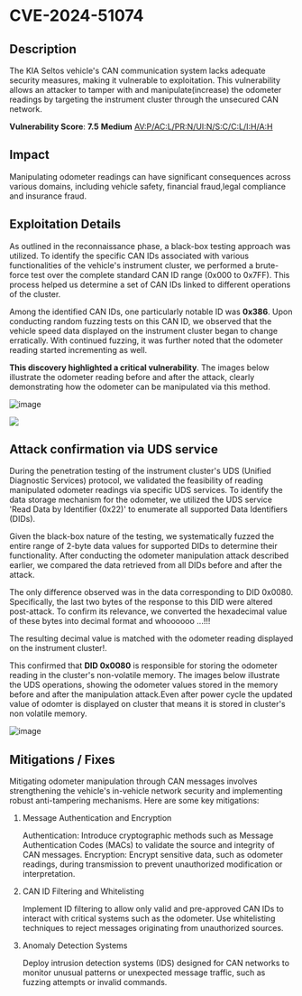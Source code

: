 # CVE-2024-51074

## Description
The KIA Seltos vehicle's CAN communication system lacks adequate security measures, making it vulnerable to exploitation. This vulnerability allows an attacker to tamper with and manipulate(increase) the odometer readings by targeting the instrument cluster through the unsecured CAN network.

**Vulnerability Score**: **7.5** **Medium** [AV:P/AC:L/PR:N/UI:N/S:C/C:L/I:H/A:H](https://nvd.nist.gov/vuln-metrics/cvss/v3-calculator?vector=AV:P/AC:L/PR:N/UI:N/S:C/C:L/I:H/A:H&version=3.1)

## Impact
Manipulating odometer readings can have significant consequences across various domains, including vehicle safety, financial fraud,legal compliance and insurance fraud. 

## Exploitation Details
As outlined in the reconnaissance phase, a black-box testing approach was utilized. To identify the specific CAN IDs associated with various functionalities of the vehicle's instrument cluster, we performed a brute-force test over the complete standard CAN ID range (0x000 to 0x7FF). This process helped us determine a set of CAN IDs linked to different operations of the cluster.

Among the identified CAN IDs, one particularly notable ID was **0x386**. Upon conducting random fuzzing tests on this CAN ID, we observed that the vehicle speed data displayed on the instrument cluster began to change erratically. With continued fuzzing, it was further noted that the odometer reading started incrementing as well.

**This discovery highlighted a critical vulnerability**. The images below illustrate the odometer reading before and after the attack, clearly demonstrating how the odometer can be manipulated via this method.

![image](https://github.com/user-attachments/assets/5598f854-cb29-48b4-b637-4b7de97caa5b)




![](https://github.com/nitinronge91/KIA-SELTOS-Cluster-Vulnerabilities/blob/main/GIF_20241120_102728_427.gif)


## Attack confirmation via UDS service
During the penetration testing of the instrument cluster's UDS (Unified Diagnostic Services) protocol, we validated the feasibility of reading manipulated odometer readings via specific UDS services. To identify the data storage mechanism for the odometer, we utilized the UDS service 'Read Data by Identifier (0x22)' to enumerate all supported Data Identifiers (DIDs).

Given the black-box nature of the testing, we systematically fuzzed the entire range of 2-byte data values for supported DIDs to determine their functionality. After conducting the odometer manipulation attack described earlier, we compared the data retrieved from all DIDs before and after the attack.

The only difference observed was in the data corresponding to DID 0x0080. Specifically, the last two bytes of the response to this DID were altered post-attack. To confirm its relevance, we converted the hexadecimal value of these bytes into decimal format and whoooooo ...!!! 

The resulting decimal value is matched with the odometer reading displayed on the instrument cluster!.

This confirmed that **DID 0x0080** is responsible for storing the odometer reading in the cluster's non-volatile memory. The images below illustrate the UDS operations, showing the odometer values stored in the memory before and after the manipulation attack.Even after power cycle the updated value of odomter is displayed on cluster that means it is stored in cluster's non volatile memory.

![image](https://github.com/user-attachments/assets/96379703-fb2b-4a84-bf38-56c610389da4)





## Mitigations / Fixes
Mitigating odometer manipulation through CAN messages involves strengthening the vehicle's in-vehicle network security and implementing robust anti-tampering mechanisms. Here are some key mitigations:
1. Message Authentication and Encryption

    Authentication: Introduce cryptographic methods such as Message Authentication Codes (MACs) to validate the source and integrity of CAN messages.
    Encryption: Encrypt sensitive data, such as odometer readings, during transmission to prevent unauthorized modification or interpretation.

2. CAN ID Filtering and Whitelisting

    Implement ID filtering to allow only valid and pre-approved CAN IDs to interact with critical systems such as the odometer.
    Use whitelisting techniques to reject messages originating from unauthorized sources.
   
3. Anomaly Detection Systems

    Deploy intrusion detection systems (IDS) designed for CAN networks to monitor unusual patterns or unexpected message traffic, such as fuzzing attempts or invalid commands.

